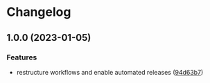 # Changelog

## 1.0.0 (2023-01-05)


### Features

* restructure workflows and enable automated releases ([94d63b7](https://github.com/rolehippie/letsencrypt/commit/94d63b761728073abcdd6cbccdf5455e6ea0fd58))
